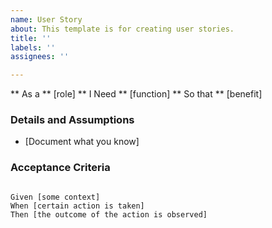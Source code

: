 ```yaml
---
name: User Story
about: This template is for creating user stories.
title: ''
labels: ''
assignees: ''

---
```


** As a ** [role]
** I Need ** [function]
** So that ** [benefit]

### Details and Assumptions
* [Document what you know]

### Acceptance Criteria

```gherkin

Given [some context]
When [certain action is taken]
Then [the outcome of the action is observed]
